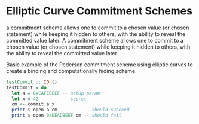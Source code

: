 Elliptic Curve Commitment Schemes
================================

a commitment scheme allows one to commit to a chosen value (or chosen statement)
while keeping it hidden to others, with the ability to reveal the committed
value later. A commitment scheme allows one to commit to a chosen value (or
chosen statement) while keeping it hidden to others, with the ability to
reveal the committed value later.

Basic example of the Pedersen commitment scheme using elliptic curves to create
a binding and computationally hiding scheme.

```haskell
testCommit :: IO ()
testCommit = do
  let a = 0xCAFEBEEF -- setup param
  let x = 42         -- secret
  cm <- commit a x
  print $ open a cm          -- should succeed
  print $ open 0xDEADBEEF cm -- should fail
```
